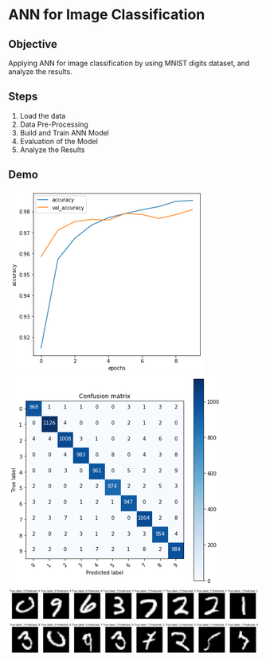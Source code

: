 # ANN for Image Classification
 
## Objective
Applying ANN for image classification by using MNIST digits dataset, and analyze the results.

## Steps
1. Load the data
2. Data Pre-Processing
3. Build and Train ANN Model
4. Evaluation of the Model
5. Analyze the Results

## Demo
![alt text](https://github.com/rhettxio/Deep-Learning/blob/master/ANN%20for%20classification/Accuracy.png)
![alt text](https://github.com/rhettxio/Deep-Learning/blob/master/ANN%20for%20classification/Confusion%20Matrix.png)
![alt text](https://github.com/rhettxio/Deep-Learning/blob/master/ANN%20for%20classification/True%20Classification.png)
![alt text](https://github.com/rhettxio/Deep-Learning/blob/master/ANN%20for%20classification/Misclassified.png)
